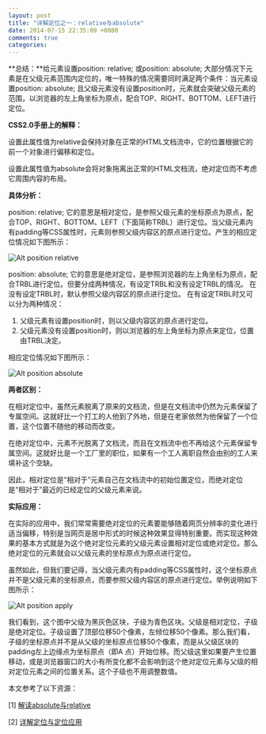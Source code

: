 ```yaml
---
layout: post
title: "详解定位之一：relative与absolute"
date: 2014-07-15 22:35:09 +0800
comments: true
categories: 
---
```

**总结：**给元素设置position: relative; 或position: absolute; 大部分情况下元素是在父级元素范围内定位的，唯一特殊的情况需要同时满足两个条件：当元素设置position: absolute; 且父级元素没有设置position时，元素就会突破父级元素的范围，以浏览器的左上角坐标为原点，配合TOP、RIGHT、BOTTOM、LEFT进行定位。
<!--more-->


**CSS2.0手册上的解释：**

设置此属性值为relative会保持对象在正常的HTML文档流中，它的位置根据它的前一个对象进行偏移和定位。

设置此属性值为absolute会将对象拖离出正常的HTML文档流，绝对定位而不考虑它周围内容的布局。


**具体分析：**

position: relative; 它的意思是相对定位，是参照父级元素的坐标原点为原点，配合TOP、RIGHT、BOTTOM、LEFT（下面简称TRBL）进行定位。当父级元素内有padding等CSS属性时，元素则参照父级内容区的原点进行定位。产生的相应定位情况如下图所示：

![Alt position relative](http://xubinbin.qiniudn.com/relative.gif
 "展示position relative")

position: absolute; 它的意思是绝对定位，是参照浏览器的左上角坐标为原点，配合TRBL进行定位。但要分成两种情况，有设定TRBL和没有设定TRBL的情况。
在没有设定TRBL时，默认参照父级内容区的原点进行定位。
在有设定TRBL时又可以分为两种情况：
1. 父级元素有设置position时，则以父级内容区的原点进行定位。
2. 父级元素没有设置position时，则以浏览器的左上角坐标为原点来定位，位置由TRBL决定。

相应定位情况如下图所示：

![Alt position absolute](http://xubinbin.qiniudn.com/absolute.gif
 "展示position absolute")


**两者区别：**

在相对定位中，虽然元素脱离了原来的文档流，但是在文档流中仍然为元素保留了专属空间。这就好比一个打工的人他到了外地，但是在老家依然为他保留了一个位置，这个位置不随他的移动而改变。

在绝对定位中，元素不光脱离了文档流，而且在文档流中也不再给这个元素保留专属空间。这就好比是一个工厂里的职位，如果有一个工人离职自然会由别的工人来填补这个空缺。

因此，相对定位是“相对于”元素自己在文档流中的初始位置定位，而绝对定位是“相对于”最近的已经定位的父级元素来说。


**实际应用：**

在实际的应用中，我们常常需要绝对定位的元素要能够随着网页分辨率的变化进行适当偏移，特别是当网页是居中形式的时候这种效果显得特别重要。而实现这种效果的基本方式就是为这个绝对定位元素的父级元素设置相对定位或绝对定位。那么绝对定位的元素就会以父级元素的坐标原点为原点进行定位。

虽然如此，但我们要记得，当父级元素内有padding等CSS属性时，这个坐标原点并不是父级元素的坐标原点，而要参照父级内容区的原点进行定位。举例说明如下图所示：

![Alt position apply](http://xubinbin.qiniudn.com/apply.png
 "relative and absolute 应用")

我们看到，这个图中父级为黑灰色区块，子级为青色区块。父级是相对定位，子级是绝对定位。子级设置了顶部位移50个像素，左倾位移50个像素。那么我们看，子级的坐标原点并不是从父级的坐标原点位移50个像素，而是从父级区块的padding左上边缘点为坐标原点（即A 点）开始位移。而父级这里如果要产生位置移动，或是浏览器窗口的大小有所变化都不会影响到这个绝对定位元素与父级的相对定位元素之间的位置关系。这个子级也不用调整数值。




本文参考了以下资源：

[1] [解读absolute与relative](http://www.blueidea.com/tech/web/2006/4249.asp)

[2] [详解定位与定位应用](http://blog.sina.com.cn/s/blog_4bcf4a5e010008o0.html)
